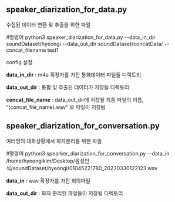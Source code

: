 ## speaker_diarization_for_data.py

수집된 데이터 변환 및 추출을 위한 파일


#명령어
python3 speaker_diarization_for_data.py --data_in_dir soundDataset/hyeongi --data_out_dir soundDataset/concatData/ --concat_filename test1


config 설정

**data_in_dir** : m4a 확장자를 가진 통화데이터 파일들 디렉토리

**data_out_dir** : 통합 및 추출된 데이터가 저장될 디렉토리

**concat_file_name** : data_out_dir에 저장될 최종 파일의 이름, “(concat_file_name).wav” 로 파일이 저장됨

## speaker_diarization_for_conversation.py

여러명의 대화상황에서 화자분리를 위한 파일


#명령어
python3 spearker_diarization_for_conversation.py --data_in /home/hyeongikim/Desktop/음성인식/soundDataset/hyeongi/01045221780_20230330122123.wav


**data_in** : wav 확장자를 가진 회의파일

**data_out_dir** : 화자 분리된 파일들이 저장될 디렉토리
